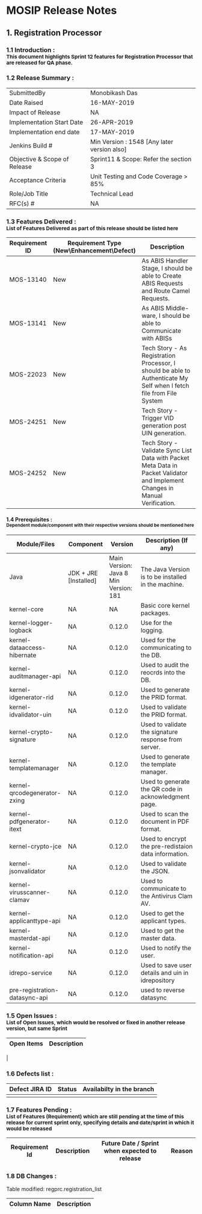 # MOSIP Release Notes
## 1. Registration Processor

### 1.1 Introduction : <br><sub>This document highlights Sprint 12 features for Registration Processor that are released for QA phase.</sub></br>

### 1.2 Release Summary : 
|         |          |
----------|----------
SubmittedBy|Monobikash Das
Date Raised | 16-MAY-2019
Impact of Release|NA
Implementation Start Date |26-APR-2019
Implementation end date	|17-MAY-2019
Jenkins Build #	|Min Version : 1548  [Any later version also]
Objective & Scope of Release| Sprint11 & Scope: Refer the section 3
Acceptance Criteria	| Unit Testing and Code Coverage > 85%
Role/Job Title|Technical Lead
RFC(s) #|	NA


### 1.3 Features Delivered : <br><sub>List of Features Delivered as part of this release should be listed here</sub></br>
Requirement ID | Requirement Type <br>(New\\Enhancement\\Defect)</br> | Description
-----|----------|-------------
MOS-13140|New|As ABIS Handler Stage, I should be able to Create ABIS Requests and Route Camel Requests.
MOS-13141|New|As ABIS Middle-ware, I should be able to Communicate with ABISs
MOS-22023|New|Tech Story - As Registration Processor, I should be able to Authenticate My Self when I fetch file from File System
MOS-24251|New|Tech Story - Trigger VID generation post UIN generation.
MOS-24252|New|Tech Story - Validate Sync List Data with Packet Meta Data in Packet Validator and Implement Changes in Manual Verification.


#### 1.4 Prerequisites : <br><sub>Dependent module/component with their respective versions should be mentioned here</sub></br>
Module/Files|Component|Version|Description (If any)
-----|-------------|----------------|--------------
Java|JDK + JRE [Installed]|Main Version: Java 8 Min Version: 181|The Java Version is to be installed in the machine.
kernel-core|NA|NA|Basic core kernel packages.
kernel-logger-logback|NA|0.12.0|Use for the logging.
kernel-dataaccess-hibernate|NA|0.12.0|Used for the communicating to the DB.
kernel-auditmanager-api|NA|0.12.0|Used to audit the reocrds into the DB.
kernel-idgenerator-rid|NA|0.12.0|Used to generate the PRID format.
kernel-idvalidator-uin|NA|0.12.0|Used to validate the PRID format.
kernel-crypto-signature|NA|0.12.0|Used to validate the signature response from server.
kernel-templatemanager|NA|0.12.0|Used to generate the template manager.
kernel-qrcodegenerator-zxing|NA|0.12.0|Used to generate the QR code in acknowledgment page.
kernel-pdfgenerator-itext|NA|0.12.0|Used to scan the document in PDF format.
kernel-crypto-jce|NA|0.12.0|Used to encrypt the pre-redistaion data information.
kernel-jsonvalidator|NA|0.12.0|Used to validate the JSON.
kernel-virusscanner-clamav|NA|0.12.0|Used to communicate to the Antivirus Clam AV.
kernel-applicanttype-api|NA|0.12.0|Used to get the applicant types. 
kernel-masterdat-api|NA|0.12.0|Used to get the master data. 
kernel-notification-api|NA|0.12.0|Used to notify the user.
idrepo-service|NA|0.12.0|Used to save user details and uin in idrepository
pre-registration-datasync-api|NA|0.12.0|used to reverse datasync


### 1.5 Open Issues : <br><sub>List of Open Issues, which would be resolved or fixed in another release version, but same Sprint</sub></br>
Open Items|Description
-----------------|----------------------
|

### 1.6 Defects list :
Defect JIRA ID|Status|Availabilty in the branch
---------------|-------------|------------------
||

### 1.7 Features Pending : <br><sub>List of Features (Requirement) which are still pending at the time of this release for current sprint only, specifying details and date/sprint in which it would be released</sub></br>
Requirement Id|Description|Future Date / Sprint when expected to release | Reason
--------------|-----------|-----------|-------------



### 1.8 DB Changes :
Table modified: regprc.registration_list


Column Name|Description
-----------------|----------------------





